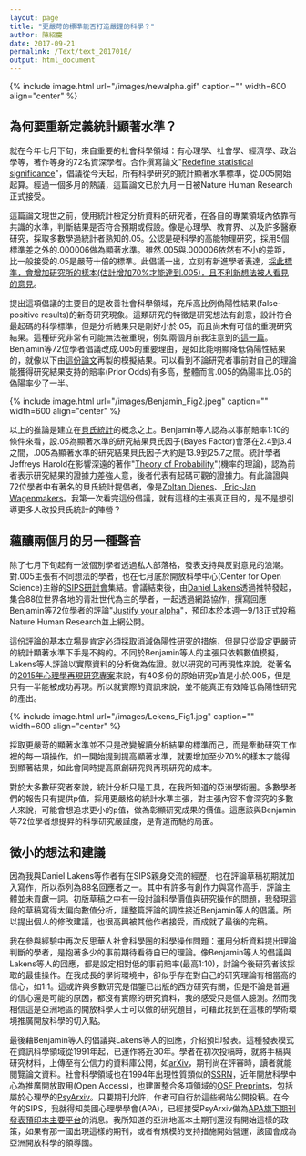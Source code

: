```yaml
---
layout: page
title: "更嚴苛的標準能否打造嚴謹的科學？"
author: 陳紹慶
date: 2017-09-21
permalink: /Text/text_2017010/
output: html_document
---
```


{% include image.html url="/images/newalpha.gif" caption="" width=600 align="center" %}

## 為何要重新定義統計顯著水準？
就在今年七月下旬，來自重要的社會科學領域：有心理學、社會學、經濟學、政治學等，著作等身的72名資深學者。合作撰寫論文"[Redefine statistical significance][1]"，倡議從今天起，所有科學研究的統計顯著水準標準，從.005開始起算。經過一個多月的熱議，這篇論文已於九月一日被Nature Human Research正式接受。
  
這篇論文現世之前，使用統計檢定分析資料的研究者，在各自的專業領域內依靠有共識的水準，判斷結果是否符合預期或假設。像是心理學、教育界、以及許多醫療研究，採取多數學過統計者熟知的.05。公認是硬科學的高能物理研究，採用5個標準差之外的.000006做為顯著水準。雖然.005與.000006依然有不小的差距，比一般接受的.05是嚴苛十倍的標準。此倡議一出，立刻有新進學者表達，[採此標準，會增加研究所的樣本(估計增加70%才能達到.005)，且不利新想法被人看見的意見][2]。
  
提出這項倡議的主要目的是改善社會科學領域，充斥高比例偽陽性結果(false-positive results)的新奇研究現象。這類研究的特徵是研究想法有創意，設計符合最起碼的科學標準，但是分析結果只是剛好小於.05，而且尚未有可信的重現研究結果。這種研究非常有可能無法被重現，例如兩個月前我注意到的[這一篇][3]。Benjamin等72位學者倡議改成.005的重要理由，是如此能明顯降低偽陽性結果的，就像以下由[這份論文][1]再製的模擬結果。可以看到不論研究者事前對自己的理論能獲得研究結果支持的賠率(Prior Odds)有多高，整體而言.005的偽陽率比.05的偽陽率少了一半。

{% include image.html url="/images/Benjamin_Fig2.jpeg" caption="" width=600 align="center" %}

以上的推論是建立在[貝氏統計][4]的概念之上。Benjamin等人認為以事前賠率1:10的條件來看，設.05為顯著水準的研究結果貝氏因子(Bayes Factor)會落在2.4到3.4之間，.005為顯著水準的研究結果貝氏因子大約是13.9到25.7之間。統計學者Jeffreys Harold在影響深遠的著作"[Theory of Probability][5]"(機率的理論)，認為前者表示研究結果的證據力差強人意，後者代表有起碼可觀的證據力。有此論證與72位學者中有著名的貝氏統計提倡者，像是[Zoltan Dienes][6]、[ Eric-Jan Wagenmakers][7]。我第一次看完這份倡議，就有這樣的主張真正目的，是不是想引導更多人改投貝氏統計的陣營？

## 蘊釀兩個月的另一種聲音

除了七月下旬起有一波個別學者透過私人部落格，發表支持與反對意見的浪潮。對.005主張有不同想法的學者，也在七月底於開放科學中心(Center for Open Science)主辦的[SIPS研討會][8]集結。會議結束後，由[Daniel Lakens][9]透過推特發起，集合88位世界各地的青壯世代為主的學者，一起透過網路協作，撰寫回應Benjamin等72位學者的評論"[Justify your alpha][10]"，預印本於本週一9/18正式投稿Nature Human Research並上網公開。

這份評論的基本立場是肯定必須採取消減偽陽性研究的措施，但是只從設定更嚴苛的統計顯著水準下手是不夠的。不同於Benjamin等人的主張只依賴數值模擬，Lakens等人評論以實際資料的分析做為佐證。就以研究的可再現性來說，從著名的[2015年心理學再現研究專案][11]來說，有40多份的原始研究p值是小於.005，但是只有一半能被成功再現。所以就實際的資訊來說，並不能真正有效降低偽陽性研究的產出。

{% include image.html url="/images/Lekens_Fig1.jpg" caption="" width=600 align="center" %}

採取更嚴苛的顯著水準並不只是改變解讀分析結果的標準而己，而是牽動研究工作裡的每一項操作。如一開始提到提高顯著水準，就要增加至少70%的樣本才能得到顯著結果，如此會同時提高原創研究與再現研究的成本。

對於大多數研究者來說，統計分析只是工具，在我所知道的亞洲學術圈。多數學者們的報告只有提供p值，採用更嚴格的統計水準主張，對主張內容不會深究的多數人來說，可能會想追求更小的p值，做為彰顯研究成果的價值。這應該與Benjamin等72位學者想提昇的科學研究嚴謹度，是背道而馳的局面。

## 微小的想法和建議

因為我與Daniel Lakens等作者有在SIPS親身交流的經歷，也在評論草稿初期就加入寫作，所以忝列為88名回應者之一。其中有許多有創作力與寫作高手，評論主體並未貢獻一詞。初版草稿之中有一段討論科學價值與研究操作的問題，我發現這段的草稿寫得太偏向數值分析，讓整篇評論的調性接近Benjamin等人的倡議。所以提出個人的修改建議，也很高興被其他作者接受，而成就了最後的完稿。

我在參與經驗中再次反思華人社會科學圈的科學操作問題：運用分析資料提出理論判斷的學者，是抱著多少的事前期待看待自已的理論。像Benjamin等人的倡議與Lakens等人的回應，都是設定相對低的事前賠率(最高1:10)，討論今後研究者該採取的最佳操作。在我成長的學術環境中，卻似乎存在對自己的研究理論有相當高的信心，如1:1。這或許與多數研究是借鑒已出版的西方研究有關，但是不論是普遍的信心還是可能的原因，都沒有實際的研究資料，我的感受只是個人臆測。然而我相信這是亞洲地區的開放科學人士可以做的研究題目，可藉此找到在這樣的學術環境推廣開放科學的切入點。

最後藉Benjamin等人的倡議與Lakens等人的回應，介紹預印發表。這種發表模式在資訊科學領域從1991年起，已運作將近30年。學者在初次投稿時，就將手稿與研究材料，上傳至有公信力的資料庫公開，如[arXiv][12]，期刊尚在評審時，讀者就能閱覽論文資料。社會科學領域也在1994年出現性質類似的[SSRN][13]，近年開放科學中心為推廣開放取用(Open Access)，也建置整合多項領域的[OSF Preprints][14]，包括屬於心理學的[PsyArxiv][15]。只要期刊允許，作者可自行於這些網站公開投稿。在今年的SIPS，我就得知美國心理學學會(APA)，已經接受PsyArxiv做為[APA旗下期刊發表預印本主要平台][16]的消息。我所知道的亞洲地區本土期刊還沒有開始這樣的政策，如果有那一國出現這樣的期刊，或者有規模的支持措施開始營運，該國會成為亞洲開放科學的領導國。


[1]:https://psyarxiv.com/mky9j/ "Benjamin, D. J., Berger, J. O., Johannesson, M., Nosek, B. A., Wagenmakers, E.-J., Berk, R., … Johnson, V. E. (2017). Redefine statistical significance. Nature Human Behaviour, 1. doi:10.1038/s41562-017-0189-z"
[2]:https://rolfzwaan.blogspot.tw/2017/07/defending-05-its-not-enough-to-be_26.html " Fernanda Ferreira & John M. Henderson, Defending .05: It’s Not Enough to be Suggestive"
[3]:http://scchen.com/Text/text_2017008/ "再等等，你確定這不是「雷」研究嗎？"
[4]:https://zh.wikipedia.org/zh-tw/%E8%B4%9D%E5%8F%B6%E6%96%AF%E6%A6%82%E7%8E%87 "貝氏機率"
[5]:https://www.amazon.com/Theory-Probability-Classic-Physical-Sciences/dp/0198503687 "Jeffreys, H. (1961). Theory of probability (3rd ed). Oxford [Oxfordshire]: New York: Clarendon Press; Oxford University Press."
[6]:http://www.sussex.ac.uk/profiles/718
[7]:http://www.ejwagenmakers.com/
[8]:http://improvingpsych.org/
[9]:http://daniellakens.blogspot.tw/
[10]:https://psyarxiv.com/9s3y6 "Lakens, D., Adolfi, F., Albers, C., Anvari, F., Apps, M., Argamon, S., … Zwaan, R. (2017). Justify Your Alpha: A Response to “Redefine Statistical Significance.” PsyArXiv. doi:/10.17605/OSF.IO/9S3Y6"
[11]:http://www.sciencemag.org/content/349/6251/aac4716 "Open Science Collaboration. (2015). Estimating the reproducibility of psychological science. Science, 349(6251), aac4716. doi:10.1126/science.aac4716"
[12]:http://arxiv.org/ 
[13]:https://www.ssrn.com/
[14]:https://osf.io/preprints/
[15]:https://psyarxiv.com/
[16]:http://blog.psyarxiv.com/2017/08/14/apa-names-psyarxiv-preferred-preprint-service/ "APA Names PsyArXiv as Preferred Preprint Service"
